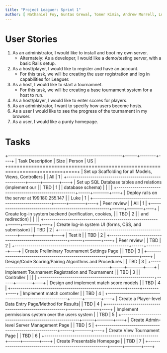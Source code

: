 ```yaml
---
title: "Project Leaguer: Sprint 1"
author: [ Nathaniel Foy, Guntas Grewal, Tomer Kimia, Andrew Murrell, Luke Shumaker, Davis Webb ]
---
```


# User Stories

1) As an administrator, I would like to install and boot my own server.
   - Alternately: As a developer, I would like a demo/testing server,
     with a basic Rails setup.
2) As a host/player, I would like to register and have an account.
   - For this task, we will be creating the user registration and log
     in capabilities for Leaguer.
3) As a host, I would like to start a tournamnet.
   - For this task, we will be creating a base tournament system for a
     host to run.
4) As a host/player, I would like to enter scores for players.
5) As an administrator, I want to specify how users become hosts.
6) As a user I would like to see the progress of the tournament in my
   browser.
7) As a user, I would like a purdy homepage.

# Tasks

+---------------------------------------------------------+------+--------+----+
| Task Description                                        | Size | Person | US |
+=========================================================+======+========+====+
| Set up Scaffolding for all Models, Views, Controllers   |      | All    |  1 |
+---------------------------------------------------------+------+--------+----+
| Set up SQL Database tables and relations (implement our |      | TBD    |  1 |
| database schema)                                        |      |        |    |
+---------------------------------------------------------+------+--------+----+
| Deploy rails on the server at 199.180.255.147           |      | Luke   |  1 |
+---------------------------------------------------------+------+--------+----+
| Peer review                                             |      | All    |  1 |
+---------------------------------------------------------+------+--------+----+
| Create log-in system backend (verification, cookies,    |      | TBD    |  2 |
| and redirection)                                        |      |        |    |
+---------------------------------------------------------+------+--------+----+
| Create log-in system UI (forms, CSS, and submission)    |      | TBD    |  2 |
+---------------------------------------------------------+------+--------+----+
| Test it                                                 |      | TBD    |  2 |
+---------------------------------------------------------+------+--------+----+
| Peer review                                             |      | TBD    |  2 |
+---------------------------------------------------------+------+--------+----+
| Create Preliminary Tournament Settings Page             |      | TBD    |  3 |
+---------------------------------------------------------+------+--------+----+
| Design/Code Scoring/Pairing Algorithms and Procedures   |      | TBD    |  3 |
+---------------------------------------------------------+------+--------+----+
| Implement Tournament Registration and Tournament        |      | TBD    |  3 |
| Controller                                              |      |        |    |
+---------------------------------------------------------+------+--------+----+
| Design and implement match score models                 |      | TBD    |  4 |
+---------------------------------------------------------+------+--------+----+
| Implement match controller                              |      | TBD    |  4 |
+---------------------------------------------------------+------+--------+----+
| Create a Player-level Data Entry Page/Method for Results|      | TBD    |  4 |
+---------------------------------------------------------+------+--------+----+
| Implement permissions system over the users system      |      | TBD    |  5 |
+---------------------------------------------------------+------+--------+----+
| Create Admin-level Server Management Page               |      | TBD    |  5 |
+---------------------------------------------------------+------+--------+----+
| Create View Tournament Page                             |      | TBD    |  6 |
+---------------------------------------------------------+------+--------+----+
| Create Presentable Homepage                             |      | TBD    |  7 |
+---------------------------------------------------------+------+--------+----+
